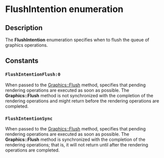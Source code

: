# FlushIntention enumeration

## Description

The **FlushIntention** enumeration specifies when to flush the queue of graphics operations.

## Constants

### `FlushIntentionFlush:0`

When passed to the [Graphics::Flush](https://learn.microsoft.com/windows/desktop/api/gdiplusgraphics/nf-gdiplusgraphics-graphics-flush) method, specifies that pending rendering operations are executed as soon as possible. The **Graphics::Flush** method is not synchronized with the completion of the rendering operations and might return before the rendering operations are completed.

### `FlushIntentionSync`

When passed to the [Graphics::Flush](https://learn.microsoft.com/windows/desktop/api/gdiplusgraphics/nf-gdiplusgraphics-graphics-flush) method, specifies that pending rendering operations are executed as soon as possible. The **Graphics::Flush** method is synchronized with the completion of the rendering operations; that is, it will not return until after the rendering operations are completed.